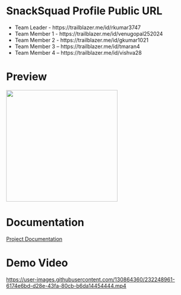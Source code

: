 # SnackSquad Profile Public URL
 
   <ul>
      <li>Team Leader - https://trailblazer.me/id/rkumar3747</li>
      <li>Team Member 1 - https://trailblazer.me/id/venugopal252024</li>
      <li>Team Member 2 - https://trailblazer.me/id/gkumar1021</li>
      <li>Team Member 3 – https://trailblazer.me/id/tmaran4</li>
      <li>Team Member 4 – https://trailblazer.me/id/vishva28</li>
  </ul>

# Preview
  <p float="left">
  <img src="!(https://user-images.githubusercontent.com/130864360/232248884-9d3bf7be-fa90-4116-9a5f-ad3d2fcba6ed.jpeg)
" width="300" />

</p>

# Documentation

[Project Documentation](https://github.com/Vishva028/Snack-Squad/files/11240429/Snack.Squad.doc.pdf)


# Demo Video

https://user-images.githubusercontent.com/130864360/232248961-6174e6bd-d28e-43fa-80cb-b6da14454444.mp4



